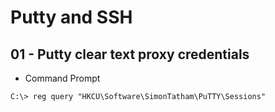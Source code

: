 # Putty and SSH

## 01 - Putty clear text proxy credentials

- Command Prompt

`C:\> reg query "HKCU\Software\SimonTatham\PuTTY\Sessions"`